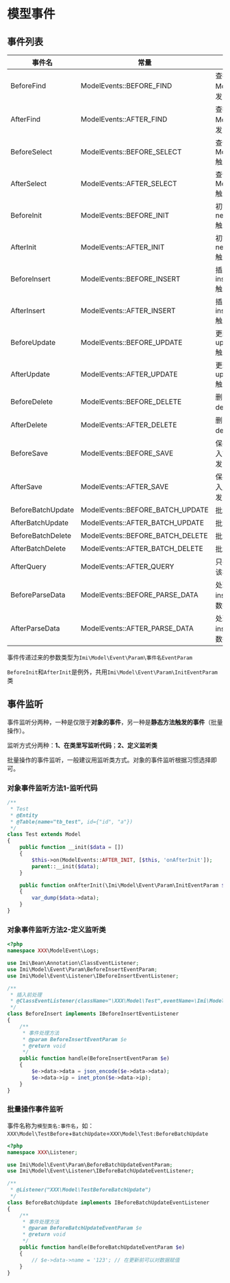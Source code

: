 # 模型事件

## 事件列表

| 事件名 | 常量 | 描述 |
| ------ | ------ | ------ |
| BeforeFind | ModelEvents::BEFORE_FIND | 查找前，Model::find()触发 |
| AfterFind | ModelEvents::AFTER_FIND | 查找后，Model::find()触发 |
| BeforeSelect | ModelEvents::BEFORE_SELECT | 查询前，Model::select()触发 |
| AfterSelect | ModelEvents::AFTER_SELECT | 查询后，Model::select()触发 |
| BeforeInit | ModelEvents::BEFORE_INIT | 初始化值前，newInstance()触发 |
| AfterInit | ModelEvents::AFTER_INIT | 初始化值后，newInstance()触发 |
| BeforeInsert | ModelEvents::BEFORE_INSERT | 插入前，insert()/save()触发 |
| AfterInsert | ModelEvents::AFTER_INSERT | 插入前，insert()/save()触发 |
| BeforeUpdate | ModelEvents::BEFORE_UPDATE | 更新前，update()/save()触发 |
| AfterUpdate | ModelEvents::AFTER_UPDATE | 更新前，update()/save()触发 |
| BeforeDelete | ModelEvents::BEFORE_DELETE | 删除前，delete()触发 |
| AfterDelete | ModelEvents::AFTER_DELETE | 删除前，delete()触发 |
| BeforeSave | ModelEvents::BEFORE_SAVE | 保存前，先于插入前和更新前触发 |
| AfterSave | ModelEvents::AFTER_SAVE | 保存后，后于插入后和更新后触发 |
| BeforeBatchUpdate | ModelEvents::BEFORE_BATCH_UPDATE | 批量更新前 |
| AfterBatchUpdate | ModelEvents::AFTER_BATCH_UPDATE | 批量更新后 |
| BeforeBatchDelete | ModelEvents::BEFORE_BATCH_DELETE | 批量删除前 |
| AfterBatchDelete | ModelEvents::AFTER_BATCH_DELETE | 批量删除后 |
| AfterQuery | ModelEvents::AFTER_QUERY | 只要最终查询出该模型就会触发 |
| BeforeParseData | ModelEvents::BEFORE_PARSE_DATA | 处理 save、insert、update 数据前 |
| AfterParseData | ModelEvents::AFTER_PARSE_DATA | 处理 save、insert、update 数据后 |

事件传递过来的参数类型为`Imi\Model\Event\Param\事件名EventParam`

`BeforeInit`和`AfterInit`是例外，共用`Imi\Model\Event\Param\InitEventParam`类

## 事件监听

事件监听分两种，一种是仅限于**对象的事件**，另一种是**静态方法触发的事件**（批量操作）。

监听方式分两种：**1、在类里写监听代码**；**2、定义监听类**

批量操作的事件监听，一般建议用监听类方式。对象的事件监听根据习惯选择即可。

### 对象事件监听方法1-监听代码

```php
/**
 * Test
 * @Entity
 * @Table(name="tb_test", id={"id", "a"})
 */
class Test extends Model
{
	public function __init($data = [])
	{
		$this->on(ModelEvents::AFTER_INIT, [$this, 'onAfterInit']);
		parent::__init($data);
	}

	public function onAfterInit(\Imi\Model\Event\Param\InitEventParam $data)
	{
		var_dump($data->data);
	}
}
```

### 对象事件监听方法2-定义监听类

```php
<?php
namespace XXX\ModelEvent\Logs;

use Imi\Bean\Annotation\ClassEventListener;
use Imi\Model\Event\Param\BeforeInsertEventParam;
use Imi\Model\Event\Listener\IBeforeInsertEventListener;

/**
 * 插入前处理
 * @ClassEventListener(className="\XXX\Model\Test",eventName=\Imi\Model\Event\ModelEvents::BEFORE_INSERT)
 */
class BeforeInsert implements IBeforeInsertEventListener
{
	/**
	 * 事件处理方法
	 * @param BeforeInsertEventParam $e
	 * @return void
	 */
	public function handle(BeforeInsertEventParam $e)
	{
		$e->data->data = json_encode($e->data->data);
		$e->data->ip = inet_pton($e->data->ip);
	}
}
```

### 批量操作事件监听

事件名称为`模型类名:事件名`，如：`XXX\Model\TestBefore`+`BatchUpdate`=`XXX\Model\Test:BeforeBatchUpdate`

```php
<?php
namespace XXX\Listener;

use Imi\Model\Event\Param\BeforeBatchUpdateEventParam;
use Imi\Model\Event\Listener\IBeforeBatchUpdateEventListener;

/**
 * @Listener("XXX\Model\TestBeforeBatchUpdate")
 */
class BeforeBatchUpdate implements IBeforeBatchUpdateEventListener
{
	/**
	 * 事件处理方法
	 * @param BeforeBatchUpdateEventParam $e
	 * @return void
	 */
	public function handle(BeforeBatchUpdateEventParam $e)
	{
		// $e->data->name = '123'; // 在更新前可以对数据赋值
	}
}

```